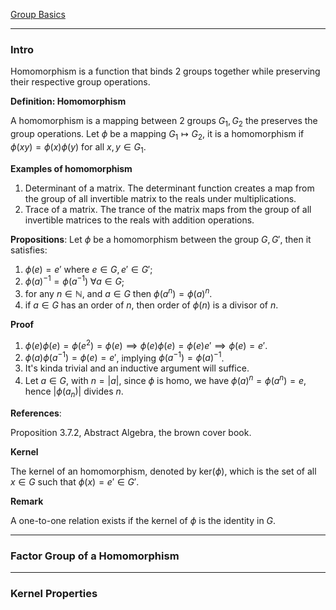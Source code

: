 [Group Basics](Group%20Basics.md)


---
### **Intro**

Homomorphism is a function that binds 2 groups together while preserving their respective group operations. 

**Definition: Homomorphism**

A homomorphism is a mapping between 2 groups $G_1, G_2$ the preserves the group operations. Let $\phi$ be a mapping $G_1\mapsto G_2$, it is a homomorphism if $\phi(xy) = \phi(x)\phi(y)$ for all $x,y\in G_1$. 


**Examples of homomorphism**
1. Determinant of a matrix. The determinant function creates a map from the group of all invertible matrix to the reals under multiplications.
2. Trace of a matrix. The trance of the matrix maps from the group of all invertible matrices to the reals with addition operations. 

**Propositions**:
Let $\phi$ be a homomorphism between the group $G, G'$, then it satisfies: 
1. $\phi(e) = e'$ where $e\in G, e'\in G'$;
2. $\phi(a)^{-1} = \phi(a^{-1}) \; \forall a \in G$;
3. for any $n\in \mathbb N$, and $a\in G$ then $\phi(a^n)=\phi(a)^n$. 
4. if $a\in G$ has an order of $n$, then order of $\phi(n)$ is a divisor of $n$. 

**Proof**
1. $\phi(e)\phi(e) = \phi(e^2) =\phi(e)\implies \phi(e)\phi(e) = \phi(e)e' \implies \phi(e) = e'$. 
2. $\phi(a)\phi(a^{-1}) = \phi(e) = e'$, implying $\phi(a^{-1}) = \phi(a)^{-1}$. 
3. It's kinda trivial and an inductive argument will suffice. 
4. Let $a\in G$, with $n = |a|$, since $\phi$ is homo, we have $\phi(a)^n = \phi(a^n) = e$, hence $|\phi(a_n)|$ divides $n$. 

**References**:

Proposition 3.7.2, Abstract Algebra, the brown cover book. 

**Kernel**

The kernel of an homomorphism, denoted by $\text{ker}(\phi)$, which is the set of all $x\in G$ such that $\phi(x) = e'\in G'$. 

**Remark**

A one-to-one relation exists if the kernel of  $\phi$ is the identity in $G$. 


----
### **Factor Group of a Homomorphism**



---
### **Kernel Properties**




